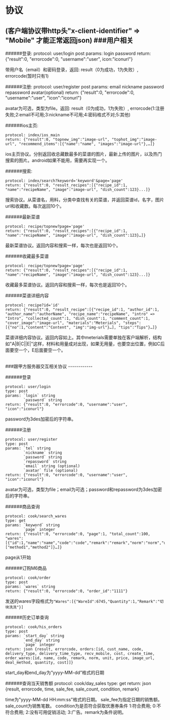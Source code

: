 协议
=============

(客户端协议带http头"x-client-identifier" => "Mobile" 才能正常返回json)
###用户相关
------------

######登录:
	protocol: user/login 
	post params: login password
	return: {"result":0, "errorcode":0, "username":"user", icon:"iconurl"}

带用户名（email）和密码登录，返回: result（0为成功，1为失败）, errorcode(暂时只有1)

######注册:
	protocol: user/register 
	post params: email nickname password repassword avatar(optional)
	return: {"result":0, "errorcode":0, "username":"user", "icon":"iconurl"}

avatar为可选，类型为file。返回: result（0为成功，1为失败）, errorcode(1:注册失败;2:email不可用;3:nickname不可用;4:密码格式不对;5:其他)


######ios主页:

	protocol: index/ios_main
	return: {"result":0, "topnew_img":"image-url", "tophot_img":"image-url", "recommend_items":[{"name":"name", "images":"image-url"},…]}
	
ios主页协议。分别返回收总藏数最多的菜谱的图片，最新上传的图片，以及热门搜索的图片。android如果不能用，需要再实现一个。


######搜索:

	protocol: index/search?keyword='keyword'&page='page' 
	return: {"result":0, "result_recipes":[{"recipe_id":1, "name":"recipeName", "image":"image-url", "dish_count":123}...]}
	
搜索协议。从菜谱名，用料，分类中查找有关的菜谱，并返回菜谱id，名字，图片url和收藏数。每次返回10个。


######最新菜谱

	protocol: recipe/topnew?page='page'
	return: {"result":0, "result_recipes":[{"recipe_id":1, "name":"recipeName", "image":"image-url", "dish_count":123}…]}
	
最新菜谱协议。返回内容和搜索一样，每次也是返回10个。


######收藏最多菜谱

	protocol: recipe/topnew?page='page'
	return: {"result":0, "result_recipes":[{"recipe_id":1, "name":"recipeName", "image":"image-url", "dish_count":123}...]}
	
收藏最多菜谱协议。返回内容和搜索一样，每次也是返回10个。


######菜谱详细内容

	protocol: recipe?id='id'
	return: {"result":0, "result_recipe":[{"recipe_id":1, "author_id":1, "author_name":"authorName", "recipe_name":"recipeName", "intro" => "Intro", "collected_count":1, "dish_count":1, "comment_count":1, "cover_image":"image-url", "materials":"Meterials", "steps":[{"no":1,"content":"Content", "img":"img-url"}…], "tips":"Tips"}…]}
	
菜谱详细内容协议。返回内容如上。其中meterials需要单独在客户端解析，结构如"A|B|C||E|"这样，材料和用量成对出现，如果无用量，也要空出位置，例如C后面要空一个，E后面要空一个。


<br />
###跟甲方服务器交互相关协议
------------













######登录

	protocol: user/login
	type: post
	params: `login` string
			`password` string
	return: {"result":0, "errorcode":0, "username":"user", "icon":"iconurl"}
	
password为3des加密后的字符串。

######注册

	protocol: user/register
	type: post
	params: `tel` string
			`nickname` string
			`password` string
			`repassword` string
			`email` string (optional)
			`avatar` file (optional)
	return: {"result":0, "errorcode":0, "username":"user", "icon":"iconurl"}
	
avatar为可选，类型为file；email为可选；password和repassword为3des加密后的字符串。

######商品查询

	protocol: cook/search_wares
	type: get
	params: `keyword` string
			`page` integer
	return: {"result":0, "errorcode":0, "page":1, "total_count":100, "wares":[{"id":1,"name":"name","code":"code","remark":"remark","norm":"norm","unit":"unit","price":"price","image_url":"image_url","deal_method":["method1","method2"]}…]}
	
page从1开始
	
######订购M6商品

	protocol: cook/order
	type: post
	params: `wares` string
	return: {"result":0, "errorcode":0, "order_id":"1111"}
	
发送的wares字段格式为`"Wares":[{"WareId":6745,"Quantity":1,"Remark":"切块洗洗"}]`

	
######历史订单查询

	protocol: cook/his_orders
	type: post
	params: `start_day` string
			`end_day` string
			`page` integer
	return: json {result, errorcode, orders:[id, cust_name, code, delivery_type, delivery_time_type, recv_mobile, cost, create_time, order_wares:[id, name, code, remark, norm, unit, price, image_url, deal_method, quantity, cost]]}
	
start_day和end_day为”yyyy-MM-dd”格式的日期

######查询当天销售额
	protocol: cook/day_sales
	type: get
	return: json {result, errorcode, time, sale_fee, sale_count, condition, remark}
	
time为"yyyy-MM-dd HH:mm:ss"格式的日期。
sale_fee为指定日期的销售额。
sale_count为销售笔数。
condition为是否符合获取优惠券条件 1:符合费用; 0:不符合费用; 2:没有可用促销活动; 3:广告。remark为条件说明。


